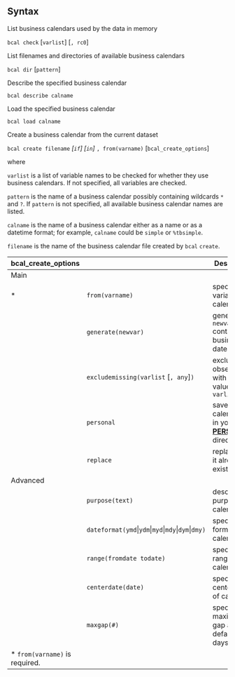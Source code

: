 ## Syntax

List business calendars used by the data in memory

`bcal check` \[`varlist`\] \[`, rc0`\]

List filenames and directories of available business calendars

`bcal dir` \[`pattern`\]

Describe the specified business calendar

`bcal describe calname`

Load the specified business calendar

`bcal load calname`

Create a business calendar from the current dataset

`bcal create filename` _\[`if`\]
\[`in`\]_ `, from(varname)` \[`bcal_create_options`\]

where

`varlist` is a list of variable names to be checked for whether they use
business calendars. If not specified, all variables are checked.

`pattern` is the name of a business calendar possibly containing
wildcards `*` and `?`. If `pattern` is not specified, all available
business calendar names are listed.

`calname` is the name of a business calendar either as a name or as a
datetime format; for example, `calname` could be `simple` or
`%tbsimple`.

`filename` is the name of the business calendar file created by `bcal`
`create`.

| bcal\_create\_options           |                                                      | Description                                                                                                                       |
|---------------------------------|------------------------------------------------------|-----------------------------------------------------------------------------------------------------------------------------------|
| Main                            |                                                      |                                                                                                                                   |
| \*                              | `from(varname)`                                      | specify date variable for calendar                                                                                                |
|                                 | `generate(newvar)`                                   | generate `newvar` containing business dates                                                                                       |
|                                 | `excludemissing(varlist` \[`, any`\]`)`            | exclude observations with missing values in `varlist`                                                                             |
|                                 | `personal`                                           | save calendar file in your [<strong>PERSONAL</strong>](http://www.stata.com/help.cgi?sysdir) directory |
|                                 | `replace`                                            | replace file if it already exists                                                                                                 |
| Advanced                        |                                                      |                                                                                                                                   |
|                                 | `purpose(text)`                                      | describe purpose of calendar                                                                                                      |
|                                 | `dateformat(ymd`\|`ydm`\|`myd`\|`mdy`\|`dym`\|`dmy)` | specify date format in calendar file                                                                                              |
|                                 | `range(fromdate todate)`                             | specify range of calendar                                                                                                         |
|                                 | `centerdate(date)`                                   | specify center date of calendar                                                                                                   |
|                                 | `maxgap(#)`                                          | specify maximum gap allowed; default is 10 days                                                                                   |
| \* `from(varname)` is required. |                                                      |                                                                                                                                   |
